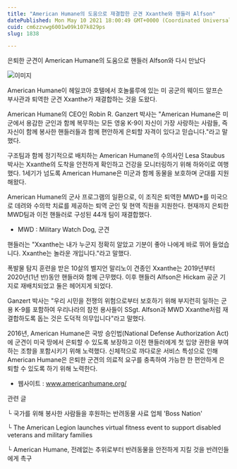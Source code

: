 ```yaml
---
title: "American Humane의 도움으로 재결합한 군견 Xxanthe와 핸들러 Alfson"
datePublished: Mon May 10 2021 18:00:49 GMT+0000 (Coordinated Universal Time)
cuid: cm6zzvwg6001w09k107k829ps
slug: 1838

---
```



은퇴한 군견이 American Humane의 도움으로 핸들러 Alfson와 다시 만났다

![이미지](https://cdn.hashnode.com/res/hashnode/image/upload/v1739248893098/5caf6612-cebe-4318-a2f3-2a6b938742f7.jpeg)

American Humane이 헤일코아 호텔에서 호놀룰루에 있는 미 공군의 웨이드 알프슨 부사관과 퇴역한 군견 Xxanthe가 재결합하는 것을 도왔다.

American Humane의 CEO인 Robin R. Ganzert 박사는 "American Humane은 미군에서 용감한 군인과 함께 복무하는 모든 영웅 K-9이 자신이 가장 사랑하는 사람들, 즉 자신이 함께 봉사한 핸들러들과 함께 편안하게 은퇴할 자격이 있다고 믿습니다."라고 말했다.

구조팀과 함께 정기적으로 배치하는 American Humane의 수의사인 Lesa Staubus 박사는 Xxanthe의 도착을 안전하게 확인하고 건강을 모니터링하기 위해 하와이로 여행했다. 1세기가 넘도록 American Humane은 미군과 함께 동물을 보호하며 군대를 지원해왔다.

American Humane의 군사 프로그램의 일환으로, 이 조직은 퇴역한 MWD*를 미국으로 데려와 수의학 치료를 제공하는 퇴역 군인 및 현역 직원을 지원한다. 현재까지 은퇴한 MWD팀과 이전 핸들러로 구성된 44개 팀이 재결합했다.

* MWD : Military Watch Dog, 군견

핸들러는 "Xxanthe는 내가 누군지 정확히 알았고 기분이 좋아 나에게 바로 뛰어 들었습니다. Xxanthe는 놀라운 개입니다."라고 말했다.

폭발물 탐지 훈련을 받은 10살의 벨지언 말리노이 견종인 Xxanthe는 2019년부터 2020년(1년 반)동안 핸들러와 함께 근무했다. 이후 핸들러 Alfson은 Hickam 공군 기지로 재배치되었고 둘은 헤어지게 되었다.

Ganzert 박사는 "우리 시민을 전쟁의 위험으로부터 보호하기 위해 부지런히 일하는 군용 K-9를 포함하여 우리나라의 참전 용사들이 SSgt. Alfson과 MWD Xxanthe처럼 재결합하도록 돕는 것은 도덕적 의무입니다"라고 말했다.

2016년, American Humane은 국방 승인법(National Defense Authorization Act)에 군견이 미국 땅에서 은퇴할 수 있도록 보장하고 이전 핸들러에게 첫 입양 권한을 부여하는 조항을 포함시키기 위해 노력했다. 신체적으로 까다로운 서비스 특성으로 인해 American Humane은 은퇴한 군견의 의료적 요구를 충족하여 가능한 한 편안하게 은퇴할 수 있도록 하기 위해 노력한다.

- 웹사이트 : www.americanhumane.org/

관련 글

└ 국가를 위해 봉사한 사람들을 후원하는 반려동물 사료 업체 'Boss Nation'

└ The American Legion launches virtual fitness event to support disabled veterans and military families

└ American Humane, 전례없는 추위로부터 반려동물을 안전하게 지킬 것을 반려인들에게 촉구